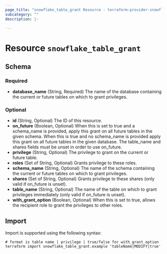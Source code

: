 ```yaml
---
page_title: "snowflake_table_grant Resource - terraform-provider-snowflake"
subcategory: ""
description: |-
  
---
```


# Resource `snowflake_table_grant`





## Schema

### Required

- **database_name** (String, Required) The name of the database containing the current or future tables on which to grant privileges.

### Optional

- **id** (String, Optional) The ID of this resource.
- **on_future** (Boolean, Optional) When this is set to true and a schema_name is provided, apply this grant on all future tables in the given schema. When this is true and no schema_name is provided apply this grant on all future tables in the given database. The table_name and shares fields must be unset in order to use on_future.
- **privilege** (String, Optional) The privilege to grant on the current or future table.
- **roles** (Set of String, Optional) Grants privilege to these roles.
- **schema_name** (String, Optional) The name of the schema containing the current or future tables on which to grant privileges.
- **shares** (Set of String, Optional) Grants privilege to these shares (only valid if on_future is unset).
- **table_name** (String, Optional) The name of the table on which to grant privileges immediately (only valid if on_future is unset).
- **with_grant_option** (Boolean, Optional) When this is set to true, allows the recipient role to grant the privileges to other roles.

## Import

Import is supported using the following syntax:

```shell
# format is table name | privilege | true/false for with_grant_option
terraform import snowflake_table_grant.example 'tableName|MODIFY|true'
```
